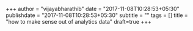 +++
author = "vijayabharathib"
date = "2017-11-08T10:28:53+05:30"
publishdate = "2017-11-08T10:28:53+05:30"
subtitle = ""
tags = []
title = "how to make sense out of analytics data"
draft=true
+++
